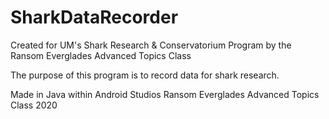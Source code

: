 # SharkDataRecorder
Created for UM's Shark Research &amp; Conservatorium Program by the Ransom Everglades Advanced Topics Class

The purpose of this program is to record data for shark research.   

Made in Java within Android Studios 
Ransom Everglades Advanced Topics Class 2020
